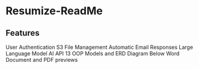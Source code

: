 # Resumize-ReadMe

## Features
User Authentication
S3 File Management
Automatic Email Responses
Large Language Model AI API
13 OOP Models and ERD Diagram Below
Word Document and PDF previews
